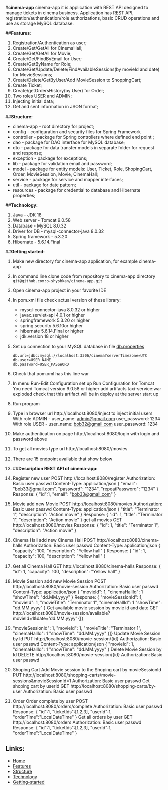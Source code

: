 #**cinema-app**
cinema-app it is application with REST API designed to manage tickets in cinema business.
Application has REST API, registration/authentication/role authorizations,
basic CRUD operations and use as storage MySQL database.

##**Features**:
1. Registration/Authentication as user;
2. Create/Get/GetAll for CinemaHall;
3. Create/Get/GetAll for Movie;
4. Create/Get/FindByEmail for User;
5. Create/GetByName for Role;
6. Create/Get/Update/Delete/FindAvailableSessions(by movieId and date) for MovieSessions;
7. Create/Delete/GetByUser/Add MovieSession to ShoppingCart;
8. Create Ticket;
9. Create/getOrdersHistory(by User) for Order;
10. Two roles USER and ADMIN;
11. Injecting initial data;
12. Get and sent information in JSON format;

##**Structure:**
* cinema-app - root directory for project;
* config - configuration and security files for Spring Framework
* controller - package for Spring controllers where defined end point ;
* dao - package for DAO interface for MySQL database;
* dto - package for data transfer models in separate folder for request and response; 
* exception - package for exceptions;
* lib - package for validation email and password;
* model - package for entity models: User, Ticket, Role, ShopingCart, Order, MovieSession, Movie, CinemaHall;
* service - package for service and mapper interfaces;
* util - package for date pattern;
* resources - package for credential to database and Hibernate properties;


##**Technology:**
1. Java - JDK 18
2. Web server - Tomcat 9.0.58
3. Database - MySQL 8.0.32
4. Driver for DB - mysql-connector-java 8.0.32
5. Spring framework - 5.3.20
6. Hibernate - 5.6.14.Final

##**Getting started:**
1. Make new directory for cinema-app application, for example cinema-app
2. In command line clone code from repository to cinema-app directory
   ```git@github.com:o-shyshkan/cinema-app.git```
3. Open cinema-app project in your favorite IDE
4. In pom.xml file check actual version of these library:
    + mysql-connector-java 8.0.32 or higher
    + javax.servlet-api 4.0.1 or higher
    + springframework 5.3.20 or higher
    + spring.security 5.6.10or higher
    + hibernate 5.6.14.Final or higher
    + jdk.version 18 or higher
5. Set up connection to your MySQL database in file [db.properties](src/main/resources/db.properties)
   ```public class ConnectionUtil {
   db.url=jdbc:mysql://localhost:3306/cinema?serverTimezone=UTC
   db.user=USER_NAME
   db.password=USER_PASSWORD
6. Check that pom.xml has this line <packaging>war</packaging>   
7. In menu Run-Edit Configuration set up Run Configuration for Tomcat
   You need Tomcat version 9.0.58 or higher
   add artifacts taxi-service:war exploded
   check that this artifact will be in deploy at the server start up
8. Run program
9. Type in browser url http://localhost:8080/inject to inject initial users
   With role ADMIN - user_name: admin@gmail.com user_password: 1234
   With role USER - user_name: bob32@gmail.com user_password: 1234
10. Make authentication on page http://localhost:8080/login with login and password above
12. To get all movies type url http://localhost:8080//movies
13. There are 15 endpoint available that show below 

14. ##**Description REST API of cinema-app:**
1. Register new user
    POST http://localhost:8080/register
    Authorization: Basic user passwd
    Content-Type: application/json
   {
   "email": "bob33@gmail.com",
   "password": "1234",
   "repeatPassword": "1234"
   }
   Response:
   {
   "id":1,
   "email": "bob33@gmail.com"
   }
2. Movie
   add new Movie
   POST http://localhost:8080/movies
   Authorization: Basic user passwd
   Content-Type: application/json
   {
   "title": "Terminator 1",
   "description": "Action movie"
   }
   Response:
   {
   "id": 1,
   "title": "Terminator 1",
   "description": "Action movie"
   }
   get all movies
   GET http://localhost:8080/movies
   Response:
   {
   "id": 1,
   "title": "Terminator 1",
   "description": "Action movie"
   }
3. Cinema Hall
      add new Cinema Hall
      POST http://localhost:8080/cinema-halls
      Authorization: Basic user passwd
      Content-Type: application/json
      {
      "capacity": 100,
      "description": "Yellow hall"
      }
      Response:
      {
      "id": 1,
      "capacity": 100,
      "description": "Yellow hall"
      }   
4. Get all Cinema Hall 
      GET http://localhost:8080/cinema-halls
      Response: 
      {
      "id": 1,
      "capacity": 100,
      "description": "Yellow hall"
      }
4. Movie Session
   add new Movie Session
   POST http://localhost:8080/movie-session
   Authorization: Basic user passwd
   Content-Type: application/json
   {
   "movieId": 1,
   "cinemaHallId": 1
   "showTime": "dd.MM.yyyy"
   }
  Response:
   {
   "movieSessionId": 1,
   "movieId": 1,
   "movieTitle": "Terminator 1",
   "cinemaHallId": 1
   "showTime": "dd.MM.yyyy"
   }
   Get available movie session by movie id and date
   GET http://localhost:8080/movie-session/available?movieId=1&date='dd.MM.yyyy'
   {[{
5. "movieSessionId": 1,
   "movieId": 1,
   "movieTitle": "Terminator 1",
   "cinemaHallId": 1
   "showTime": "dd.MM.yyyy"
   }]}
   Update Movie Session by Id
   PUT http://localhost:8080/movie-session/{id}
   Authorization: Basic user passwd
   Content-Type: application/json
   {
   "movieId": 1,
   "cinemaHallId": 1
   "showTime": "dd.MM.yyyy"
   }
   Delete Movie Session by Id
   DELETE http://localhost:8080/movie-session/{id}
   Authorization: Basic user passwd
5. Shoping Cart
   Add Movie session to the Shoping cart by movieSessionId
   PUT http://localhost:8080/shopping-carts/movie-sessions&movieSessionId=1
   Authorization: Basic user passwd
   Get shoping cart by userId
   GET http://localhost:8080/shopping-carts/by-user
   Authorization: Basic user passwd
6. Order
   Order complete by user
   POST http://localhost:8080/orders/complete
   Authorization: Basic user passwd
   Response:
  {
   "id":1,
   "ticketIds":[1,2,3],
   "userId":1,
   "orderTime":"LocalDateTime"
   }
   Get all orders by user
   GET http://localhost:8080/orders
   Authorization: Basic user passwd
   Response:
   {
   "id":1,
   "ticketIds":[1,2,3],
   "userId":1,
   "orderTime":"LocalDateTime"
   }
## Links: ##
- [Home](https://github.com/o-shyshkan/cinema-app/edit/main/README.md#cinema-app-oncoming_taxi)
- [Features](https://github.com/o-shyshkan/cinema-app/edit/main/README.md#features)
- [Structure](https://github.com/o-shyshkan/cinema-app/edit/main/README.md#structure)
- [Technology](https://github.com/o-shyshkan/cinema-app/edit/main/README.md#technology)
- [Getting-started](https://github.com/o-shyshkan/cinema-app/edit/main/README.md#getting-started)
